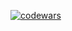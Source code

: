 [![codewars](https://www.codewars.com/users/srgxzhrv/badges/large)](https://www.codewars.com/users/srgxzhrv) 

<!--
**srgxzhrv/srgxzhrv** is a ✨ _special_ ✨ repository because its `README.md` (this file) appears on your GitHub profile.

Here are some ideas to get you started:

- 🔭 I’m currently working on ...
- 🌱 I’m currently learning ...
- 👯 I’m looking to collaborate on ...
- 🤔 I’m looking for help with ...
- 💬 Ask me about ...
- 📫 How to reach me: ...
- 😄 Pronouns: ...
- ⚡ Fun fact: ...
-->
